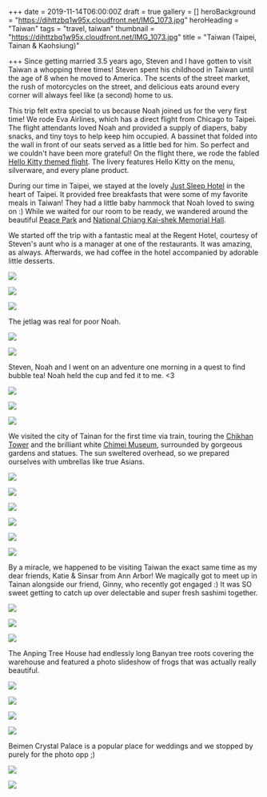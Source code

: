 +++
date = 2019-11-14T06:00:00Z
draft = true
gallery = []
heroBackground = "https://dihttzbq1w95x.cloudfront.net/IMG_1073.jpg"
heroHeading = "Taiwan"
tags = "travel, taiwan"
thumbnail = "https://dihttzbq1w95x.cloudfront.net/IMG_1073.jpg"
title = "Taiwan (Taipei, Tainan & Kaohsiung)"

+++
Since getting married 3.5 years ago, Steven and I have gotten to visit Taiwan a whopping three times! Steven spent his childhood in Taiwan until the age of 8 when he moved to America. The scents of the street market, the rush of motorcycles on the street, and delicious eats around every corner will always feel like (a second) home to us.

This trip felt extra special to us because Noah joined us for the very first time! We rode Eva Airlines, which has a direct flight from Chicago to Taipei. The flight attendants loved Noah and provided a supply of diapers, baby snacks, and tiny toys to help keep him occupied. A bassinet that folded into the wall in front of our seats served as a little bed for him. So perfect and we couldn't have been more grateful! On the flight there, we rode the fabled [Hello Kitty themed flight](http://www.evakitty.com/en/index.html). The livery features Hello Kitty on the menu, silverware, and every plane product.

During our time in Taipei, we stayed at the lovely [Just Sleep Hotel](https://www.justsleep.com.tw/main/en) in the heart of Taipei. It provided free breakfasts that were some of my favorite meals in Taiwan! They had a little baby hammock that Noah loved to swing on :) While we waited for our room to be ready, we wandered around the beautiful [Peace Park](https://www.travel.taipei/en/attraction/details/452) and [National Chiang Kai-shek Memorial Hall](https://www.tripadvisor.com/Attraction_Review-g13808853-d456231-Reviews-Chiang_Kai_Shek_Memorial_Hall-Zhongzheng_District_Taipei.html).

We started off the trip with a fantastic meal at the Regent Hotel, courtesy of Steven's aunt who is a manager at one of the restaurants. It was amazing, as always. Afterwards, we had coffee in the hotel accompanied by adorable little desserts.

![](https://dihttzbq1w95x.cloudfront.net/IMG_0588.jpg)

![](https://dihttzbq1w95x.cloudfront.net/t1.jpg)

![](https://dihttzbq1w95x.cloudfront.net/t2.jpg)

The jetlag was real for poor Noah.

![](https://dihttzbq1w95x.cloudfront.net/t3.jpg)

![](https://dihttzbq1w95x.cloudfront.net/t4.jpg)

Steven, Noah and I went on an adventure one morning in a quest to find bubble tea! Noah held the cup and fed it to me. <3

![](https://dihttzbq1w95x.cloudfront.net/t5.jpg)

![](https://dihttzbq1w95x.cloudfront.net/t6.jpg)

![](https://dihttzbq1w95x.cloudfront.net/t7.jpg)

We visited the city of Tainan for the first time via train, touring the [Chikhan Tower](https://www.twtainan.net/en/attractions/detail/4396) and the brilliant white [Chimei Museum](https://www.chimeimuseum.org/), surrounded by gorgeous gardens and statues. The sun sweltered overhead, so we prepared ourselves with umbrellas like true Asians.

![](https://dihttzbq1w95x.cloudfront.net/t8.jpg)

![](https://dihttzbq1w95x.cloudfront.net/IMG_0780.jpg)

![](https://dihttzbq1w95x.cloudfront.net/IMG_0847.jpg)

![](https://dihttzbq1w95x.cloudfront.net/IMG_0867.jpg)

![](https://dihttzbq1w95x.cloudfront.net/t9.jpg)

![](https://dihttzbq1w95x.cloudfront.net/IMG_0911.jpg)

By a miracle, we happened to be visiting Taiwan the exact same time as my dear friends, Katie & Sinsar from Ann Arbor! We magically got to meet up in Tainan alongside our friend, Ginny, who recently got engaged :) It was SO sweet getting to catch up over delectable and super fresh sashimi together. 

![](https://dihttzbq1w95x.cloudfront.net/IMG_0833.jpg)

![](https://dihttzbq1w95x.cloudfront.net/IMG_0837.jpg)

![](https://dihttzbq1w95x.cloudfront.net/IMG_0835.jpg)

The Anping Tree House had endlessly long Banyan tree roots covering the warehouse and featured a photo slideshow of frogs that was actually really beautiful. 

![](https://dihttzbq1w95x.cloudfront.net/IMG_0955.jpg)

![](https://dihttzbq1w95x.cloudfront.net/t10.jpg)

![](https://dihttzbq1w95x.cloudfront.net/IMG_0961.jpg)

![](https://dihttzbq1w95x.cloudfront.net/IMG_0942.jpg)

Beimen Crystal Palace is a popular place for weddings and we stopped by purely for the photo opp ;) 

![](https://dihttzbq1w95x.cloudfront.net/IMG_0983.jpg)

![](https://dihttzbq1w95x.cloudfront.net/IMG_0988.jpg)